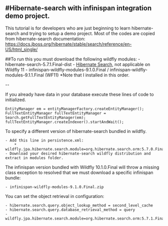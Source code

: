 #Hibernate-search with infinispan integration demo project.
--

This tutorial is for developers who are just beginning to learn hibernate-search and trying to setup a demo project. Most of the codes are copied from hibernate-search documentation: https://docs.jboss.org/hibernate/stable/search/reference/en-US/html_single/

##To run this you must download the following wildfly modules:
	- hibernate-search-5.7.1.Final-dist - [Hibernate Search], not applicable on Wildfly 11
	- infinispan-wildfly-modules-9.1.0.Final / infinispan-wildfly-modules-9.1.1.Final (WF11)
*Note that I installed in this order.

--

If you already have data in your database execute these lines of code to initialized.
```
EntityManager em = entityManagerFactory.createEntityManager();
FullTextEntityManager fullTextEntityManager = Search.getFullTextEntityManager(em);
fullTextEntityManager.createIndexer().startAndWait();
```

To specify a different version of hibernate-search bundled in wildfly.

	- Add this line in persistence.xml:
		* wildfly.jpa.hibernate.search.module=org.hibernate.search.orm:5.7.0.Final
	- Download your desired hibernate-search wildfly distribution and extract in modules folder.

The infinispan version bundled with Wildfly 10.1.0.Final will throw a missing class exception to resolved that we must download a specific infinispan bundle:

	- infinispan-wildfly-modules-9.1.0.Final.zip

You can set the object retrieval in configuration:

	- hibernate.search.query.object_lookup_method = second_level_cache
	- hibernate.search.query.database_retrieval_method = query
	- wildfly.jpa.hibernate.search.module=org.hibernate.search.orm:5.7.1.Final
	
[Hibernate Search]: <https://sourceforge.net/projects/hibernate/files/hibernate-search>